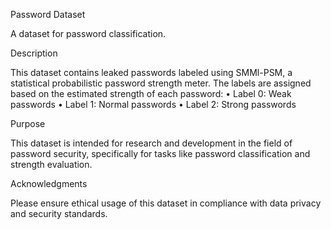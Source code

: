 Password Dataset

A dataset for password classification.

Description

This dataset contains leaked passwords labeled using SMMl-PSM, a statistical probabilistic password strength meter. The labels are assigned based on the estimated strength of each password:
	•	Label 0: Weak passwords
	•	Label 1: Normal passwords
	•	Label 2: Strong passwords

Purpose

This dataset is intended for research and development in the field of password security, specifically for tasks like password classification and strength evaluation.

Acknowledgments

Please ensure ethical usage of this dataset in compliance with data privacy and security standards.

